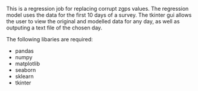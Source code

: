 
This is a regression job for replacing corrupt zgps values. 
The regression model uses the data for the first 10 days of a survey. 
The tkinter gui allows the user to view the original and modelled data for any day,
  as well as outputing a text file of the chosen day. 

The following libaries are required: 
* pandas
* numpy
* matplotlib
* seaborn 
* sklearn
* tkinter
